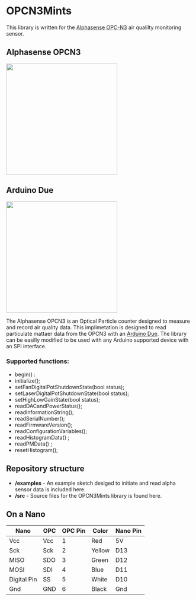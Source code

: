# OPCN3Mints

This library is written for the [Alphasense OPC-N3](http://www.alphasense.com/WEB1213/wp-content/uploads/2018/02/OPC-N3.pdf) air qualilty monitoring sensor. 

## Alphasense OPCN3
<img src="https://github.com/mi3nts/OPCN3Mints/blob/master/res/OPCN3.JPG?raw=true" height="300"/>
</br>


## Arduino Due
<img src="https://store-cdn.arduino.cc/usa/catalog/product/cache/1/image/520x330/604a3538c15e081937dbfbd20aa60aad/A/0/A000062_featured_2.jpg" height="300"/>
</br>

The Alphasense OPCN3 is an Optical Particle counter designed to measure and record air quality data. This implimetation is designed to read particulate mattaer data from the OPCN3 with an [Arduino Due](https://store.arduino.cc/usa/arduino-due). The library can be easilly modified to be used with any Arduino supported device with an SPI interface.

### Supported functions:
- begin() : 
- initialize();
- setFanDigitalPotShutdownState(bool status);
- setLaserDigitalPotShutdownState(bool status);
- setHighLowGainState(bool status);
- readDACandPowerStatus();
- readInformationString();
- readSerialNumber();
- readFirmwareVersion();
- readConfigurationVariables();
- readHistogramData() ;
- readPMData() ;
- resetHistogram();

## Repository structure
- **/examples** - An example sketch desiged to initiate and read alpha sensor data is included here.  
- **/src**      - Source files for the OPCN3Mints library is found here.


## On a Nano 

| Nano        | OPC | OPC Pin | Color  | Nano Pin |
|-------------|-----|---------|--------|----------|
| Vcc         | Vcc | 1       | Red    |5V        |
| Sck         | Sck | 2       | Yellow |D13       |
| MISO        | SDO | 3       | Green  |D12       |
| MOSI        | SDI | 4       | Blue   |D11       |
| Digital Pin | SS  | 5       | White  |D10       |
| Gnd         | GND | 6       | Black  |Gnd       |









